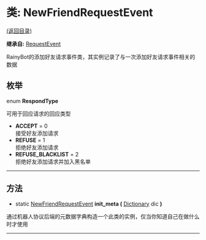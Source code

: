 # 类: NewFriendRequestEvent

[(返回目录)](./)

**继承自:** [RequestEvent](requestevent.md)

RainyBot的添加好友请求事件类，其实例记录了与一次添加好友请求事件相关的数据

## 枚举

enum **RespondType**

可用于回应请求的回应类型

* **ACCEPT** = 0\
  接受好友添加请求
* **REFUSE** = 1\
  拒绝好友添加请求
* **REFUSE\_BLACKLIST** = 2\
  拒绝好友添加请求并加入黑名单

***

## 方法

* static [NewFriendRequestEvent](newfriendrequestevent.md) **init\_meta (** [Dictionary](https://docs.godotengine.org/en/latest/classes/class\_dictionary.html) dic **)**

通过机器人协议后端的元数据字典构造一个此类的实例，仅当你知道自己在做什么时才使用

***
